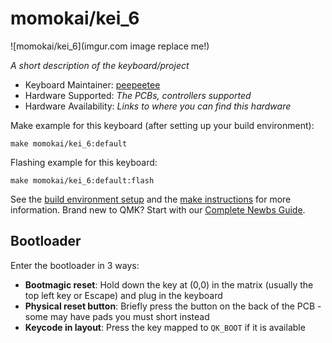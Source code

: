 # momokai/kei_6

![momokai/kei_6](imgur.com image replace me!)

*A short description of the keyboard/project*

* Keyboard Maintainer: [peepeetee](https://github.com/peepeetee)
* Hardware Supported: *The PCBs, controllers supported*
* Hardware Availability: *Links to where you can find this hardware*

Make example for this keyboard (after setting up your build environment):

    make momokai/kei_6:default

Flashing example for this keyboard:

    make momokai/kei_6:default:flash

See the [build environment setup](https://docs.qmk.fm/#/getting_started_build_tools) and the [make instructions](https://docs.qmk.fm/#/getting_started_make_guide) for more information. Brand new to QMK? Start with our [Complete Newbs Guide](https://docs.qmk.fm/#/newbs).

## Bootloader

Enter the bootloader in 3 ways:

* **Bootmagic reset**: Hold down the key at (0,0) in the matrix (usually the top left key or Escape) and plug in the keyboard
* **Physical reset button**: Briefly press the button on the back of the PCB - some may have pads you must short instead
* **Keycode in layout**: Press the key mapped to `QK_BOOT` if it is available
